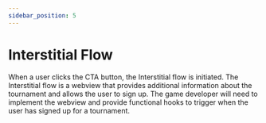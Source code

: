 ```yaml
---
sidebar_position: 5
---
```


# Interstitial Flow

When a user clicks the CTA button, the Interstitial flow is initiated. The Interstitial flow is a webview that provides additional information about the tournament and allows the user to sign up. The game developer will need to implement the webview and provide functional hooks to trigger when the user has signed up for a tournament.

